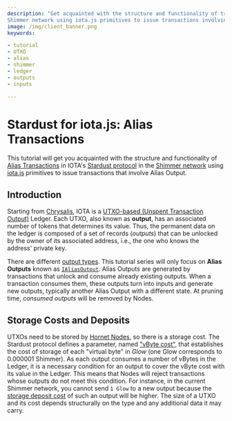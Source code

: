 ```yaml
---
description: "Get acquainted with the structure and functionality of transactions in IOTA's Stardust protocol in the
Shimmer network using iota.js primitives to issue transactions involving Alias Outputs."
image: /img/client_banner.png
keywords:

- tutorial
- UTXO
- alias
- shimmer
- ledger
- outputs
- inputs

---
```


# Stardust for iota.js: Alias Transactions

This tutorial will get you acquainted with the structure and functionality of [Alias Transactions](https://wiki.iota.org/shimmer/introduction/explanations/ledger/alias) in
IOTA's [Stardust protocol](https://wiki.iota.org/shimmer/introduction/welcome) in
the [Shimmer network](https://shimmer.network) using [iota.js](https://github.com/iotaledger/iota.js) primitives to
issue transactions that involve Alias Output.

## Introduction

Starting from [Chrysalis](https://wiki.iota.org/introduction/welcome), IOTA is
a [UTXO-based (Unspent Transaction Output)](https://wiki.iota.org/introduction/reference/details#unspent-transaction-output-utxo)
Ledger. Each UTXO, also known as  **output**, has an associated number of tokens that determines its value.
Thus, the permanent data on the ledger is composed of a set of records (*outputs*) that can be unlocked by the owner of
its associated address, i.e., the one who knows the address' private key.

There are different [output types](https://wiki.iota.org/shimmer/learn/outputs). This tutorial series will only focus on
**Alias Outputs** known as [`IAliasOutput`](./../../references/client/interfaces/IAliasOutput.md). Alias Outputs are
generated by transactions that unlock and consume already existing outputs. When a transaction consumes them, these
outputs turn into inputs and generate new outputs, typically another Alias Output with a different state. At pruning time, *consumed outputs* will be removed by Nodes.

## Storage Costs and Deposits

UTXOs need to be stored by [Hornet Nodes](https://wiki.iota.org/shimmer/hornet/welcome), so there is a storage cost.
The Stardust protocol defines a parameter, named ["vByte cost"](../../references/client/interfaces/IRent#vbytecost),
that establishes the cost of storage of each "virtual byte" in *Glow* (one Glow corresponds to 0.000001 Shimmer).
As each output consumes a number of vBytes in the Ledger, it is a necessary condition for an output
to cover the vByte cost with its value in the Ledger. This means that Nodes will reject transactions
whose outputs do not meet this condition. For instance, in the current Shimmer network, you cannot
send `1 Glow` to a new output because the [storage deposit cost](09-understanding-deposits.md) of such an output will be
higher. The size of a UTXO and its cost depends structurally on the type and any additional data it may carry.
